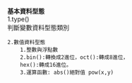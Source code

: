 **基本資料型態**  
    1.type()  
        判斷變數資料型態類別 

    2.數值資料型態  
        1.整數與浮點數
        2.bin():轉換成2進位，oct():轉成8進位，
        hex():轉成16進位。
        3.運算函數: abs()絕對值 pow(x,y)

